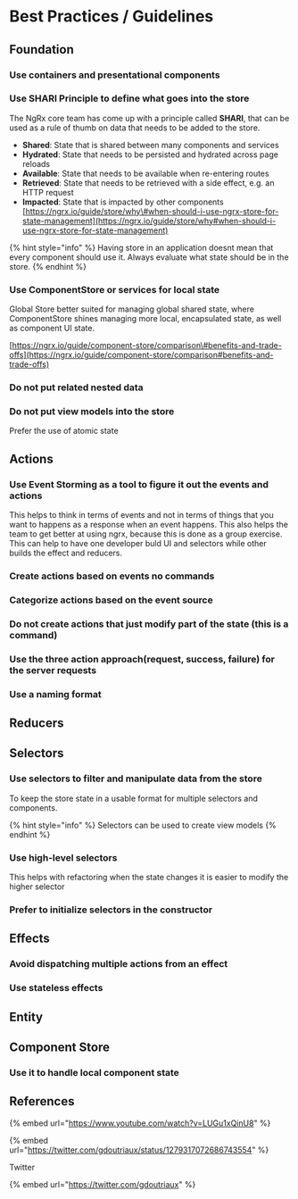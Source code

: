 # Best Practices / Guidelines

## Foundation

### Use containers and presentational components

### Use  SHARI Principle to define what goes into the store

The NgRx core team has come up with a principle called **SHARI**, that can be used as a rule of thumb on data that needs to be added to the store.

* **Shared**: State that is shared between many components and services
* **Hydrated**: State that needs to be persisted and hydrated across page reloads
* **Available**: State that needs to be available when re-entering routes
* **Retrieved**: State that needs to be retrieved with a side effect, e.g. an HTTP request
* **Impacted**: State that is impacted by other components [https://ngrx.io/guide/store/why\#when-should-i-use-ngrx-store-for-state-management](https://ngrx.io/guide/store/why#when-should-i-use-ngrx-store-for-state-management)

{% hint style="info" %}
Having store in an application doesnt mean that every component should use it. Always evaluate what state should be in the store.
{% endhint %}

### Use  ComponentStore or services for local state

Global Store better suited for managing global shared state, where ComponentStore shines managing more local, encapsulated state, as well as component UI state.  
  
[https://ngrx.io/guide/component-store/comparison\#benefits-and-trade-offs](https://ngrx.io/guide/component-store/comparison#benefits-and-trade-offs)

### Do not put related nested data

### Do not put view models into the store

Prefer the use of atomic state

### 

## Actions

### Use Event Storming as a tool to figure it out the events and actions

This helps to think in terms of events and not in terms of things that you want to happens as a response when an event happens. This also helps the team to get better at using ngrx, because this is done as a group exercise. This can help to have one developer buld UI and selectors while  other builds the effect and reducers.

### Create actions based on events no commands

### Categorize actions based on the event source

### Do not create actions that just modify part of the state \(this is a command\)

### Use the three action approach\(request, success, failure\) for the server requests 

### Use a naming format

## Reducers

## Selectors

### Use selectors to filter and manipulate data from the store

To keep the store state in a usable format for multiple selectors and components.

{% hint style="info" %}
Selectors can be used to create view models
{% endhint %}

### Use high-level selectors

This helps with refactoring when the state changes it is easier to modify the higher selector



### Prefer to initialize selectors in the constructor

## Effects

### Avoid dispatching multiple actions from an effect

### Use stateless effects

## Entity

## Component Store

### Use it to handle local component state

## References

{% embed url="https://www.youtube.com/watch?v=LUGu1xQinU8" %}

{% embed url="https://twitter.com/gdoutriaux/status/1279317072686743554" %}



Twitter

{% embed url="https://twitter.com/gdoutriaux" %}







